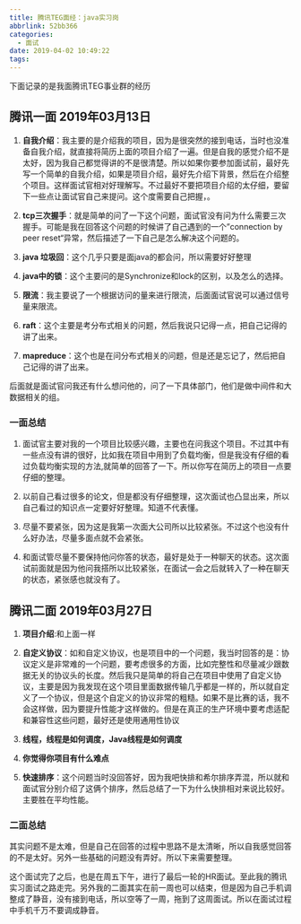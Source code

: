 ```yaml
---
title: 腾讯TEG面经：java实习岗
abbrlink: 52bb366
categories:
  - 面试
date: 2019-04-02 10:49:22
tags:
---
```

下面记录的是我面腾讯TEG事业群的经历
## 腾讯一面 2019年03月13日
1. **自我介绍**：我主要的是介绍我的项目，因为是很突然的接到电话，当时也没准备自我介绍，就直接将简历上面的项目介绍了一遍。但是自我的感觉介绍不是太好，因为我自己都觉得讲的不是很清楚。所以如果你要参加面试前，最好先写一个简单的自我介绍，如果是项目介绍，最好先介绍下背景，然后在介绍整个项目。这样面试官相对好理解写。不过最好不要把项目介绍的太仔细，要留下一些点让面试官自己来提问。这个度需要自己把握，。
<!--  more  -->
2. **tcp三次握手**：就是简单的问了一下这个问题，面试官没有问为什么需要三次握手。可能是我在回答这个问题的时候讲了自己遇到的一个”connection by peer reset“异常，然后描述了一下自己是怎么解决这个问题的。

3. **java 垃圾回**：这个几乎只要是面java的都会问，所以需要好好整理

4. **java中的锁**：这个主要问的是Synchronize和lock的区别，以及怎么的选择。

5. **限流**：我主要说了一个根据访问的量来进行限流，后面面试官说可以通过信号量来限流。

6. **raft**：这个主要是考分布式相关的问题，然后我说只记得一点，把自己记得的讲了出来。

7. **mapreduce**：这个也是在问分布式相关的问题，但是还是忘记了，然后把自己记得的讲了出来。

后面就是面试官问我还有什么想问他的，问了一下具体部门，他们是做中间件和大数据相关的组。

### 一面总结
1. 面试官主要对我的一个项目比较感兴趣，主要也在问我这个项目。不过其中有一些点没有讲的很好，比如我在项目中用到了负载均衡，但是我没有仔细的看过负载均衡实现的方法,就简单的回答了一下。所以你写在简历上的项目一点要仔细的整理。

2. 以前自己看过很多的论文，但是都没有仔细整理，这次面试也凸显出来，所以自己看过的知识点一定要好好整理。知道不代表懂。
3. 尽量不要紧张，因为这是我第一次面大公司所以比较紧张。不过这个也没有什么好办法，尽量多面点就不会紧张。

4. 和面试管尽量不要保持他问你答的状态，最好是处于一种聊天的状态。这次面试前面就是因为他问我搭所以比较紧张，在面试一会之后就转入了一种在聊天的状态，紧张感也就没有了。

## 腾讯二面 2019年03月27日

1. **项目介绍**:和上面一样

2. **自定义协议**：如和自定义协议，也是项目中的一个问题，我当时回答的是：协议定义是非常难的一个问题，要考虑很多的方面，比如完整性和尽量减少跟数据无关的协议头的长度。然后我只是简单的将自己在项目中使用了自定义协议，主要是因为我发现在这个项目里面数据传输几乎都是一样的，所以就自定义了一个协议，但是这个自定义的协议非常的粗糙。如果不是比赛的话，我不会这样做，因为要提升性能才这样做的。但是在真正的生产环境中要考虑适配和兼容性这些问题，最好还是使用通用性协议

3. **线程，线程是如何调度，Java线程是如何调度**

4. **你觉得你项目有什么难点**

5. **快速排序**：这个问题当时没回答好，因为我吧快排和希尔排序弄混，所以就和面试官分别介绍了这俩个排序，然后总结了一下为什么快排相对来说比较好。主要胜在平均性能。

### 二面总结
其实问题不是太难，但是自己在回答的过程中思路不是太清晰，所以自我感觉回答的不是太好。另外一些基础的问题没有弄好。所以下来需要整理。

这个面试完了之后，也是在周五下午，进行了最后一轮的HR面试。至此我的腾讯实习面试之路走完。另外我的二面其实在前一周也可以结束，但是因为自己手机调整成了静音，没有接到电话，所以空等了一周，拖到了这周面试。所以在面试过程中手机千万不要调成静音。
